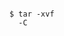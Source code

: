 <!-- usedin: [ _includes/_inlines/AddOns/common/database-backups/database-backups_restore-backup.md] -->

```

$ tar -xvf 
  -C 
 

```
